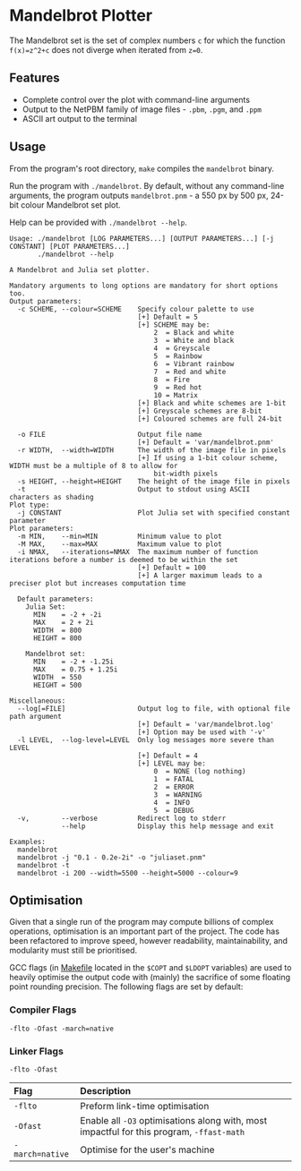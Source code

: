 # Mandelbrot Plotter

The Mandelbrot set is the set of complex numbers `c` for which the function `f(x)=z^2+c` does not diverge when iterated from `z=0`.

## Features
- Complete control over the plot with command-line arguments
- Output to the NetPBM family of image files - `.pbm`, `.pgm`, and `.ppm`
- ASCII art output to the terminal

## Usage
From the program's root directory, `make` compiles the `mandelbrot` binary.

Run the program with `./mandelbrot`. By default, without any command-line arguments, the program outputs `mandelbrot.pnm` - a 550 px by 500 px, 24-bit colour Mandelbrot set plot.

Help can be provided with `./mandelbrot --help`.

```
Usage: ./mandelbrot [LOG PARAMETERS...] [OUTPUT PARAMETERS...] [-j CONSTANT] [PLOT PARAMETERS...]
       ./mandelbrot --help

A Mandelbrot and Julia set plotter.

Mandatory arguments to long options are mandatory for short options too.
Output parameters:
  -c SCHEME, --colour=SCHEME    Specify colour palette to use
                                [+] Default = 5
                                [+] SCHEME may be:
                                    2  = Black and white
                                    3  = White and black
                                    4  = Greyscale
                                    5  = Rainbow
                                    6  = Vibrant rainbow
                                    7  = Red and white
                                    8  = Fire
                                    9  = Red hot
                                    10 = Matrix
                                [+] Black and white schemes are 1-bit
                                [+] Greyscale schemes are 8-bit
                                [+] Coloured schemes are full 24-bit

  -o FILE                       Output file name
                                [+] Default = 'var/mandelbrot.pnm'
  -r WIDTH,  --width=WIDTH      The width of the image file in pixels
                                [+] If using a 1-bit colour scheme, WIDTH must be a multiple of 8 to allow for
                                    bit-width pixels
  -s HEIGHT, --height=HEIGHT    The height of the image file in pixels
  -t                            Output to stdout using ASCII characters as shading
Plot type:
  -j CONSTANT                   Plot Julia set with specified constant parameter
Plot parameters:
  -m MIN,    --min=MIN          Minimum value to plot
  -M MAX,    --max=MAX          Maximum value to plot
  -i NMAX,   --iterations=NMAX  The maximum number of function iterations before a number is deemed to be within the set
                                [+] Default = 100
                                [+] A larger maximum leads to a preciser plot but increases computation time

  Default parameters:
    Julia Set:
      MIN    = -2 + -2i
      MAX    = 2 + 2i
      WIDTH  = 800
      HEIGHT = 800

    Mandelbrot set:
      MIN    = -2 + -1.25i
      MAX    = 0.75 + 1.25i
      WIDTH  = 550
      HEIGHT = 500

Miscellaneous:
  --log[=FILE]                  Output log to file, with optional file path argument
                                [+] Default = 'var/mandelbrot.log'
                                [+] Option may be used with '-v'
  -l LEVEL,  --log-level=LEVEL  Only log messages more severe than LEVEL
                                [+] Default = 4
                                [+] LEVEL may be:
                                    0  = NONE (log nothing)
                                    1  = FATAL
                                    2  = ERROR
                                    3  = WARNING
                                    4  = INFO
                                    5  = DEBUG
  -v,        --verbose          Redirect log to stderr
             --help             Display this help message and exit

Examples:
  mandelbrot
  mandelbrot -j "0.1 - 0.2e-2i" -o "juliaset.pnm"
  mandelbrot -t
  mandelbrot -i 200 --width=5500 --height=5000 --colour=9

```

## Optimisation
Given that a single run of the program may compute billions of complex operations, optimisation is an important part of the project. The code has been refactored to improve speed, however readability, maintainability, and modularity must still be prioritised.

GCC flags (in [Makefile](Makefile) located in the `$COPT` and `$LDOPT` variables) are used to heavily optimise the output code with (mainly) the sacrifice of some floating point rounding precision. The following flags are set by default:

### Compiler Flags
`-flto -Ofast -march=native`

### Linker Flags
`-flto -Ofast`

| Flag            | Description                                                                               |
| :-------------- | :---------------------------------------------------------------------------------------- |
| `-flto`         | Preform link-time optimisation                                                            |
| `-Ofast`        | Enable all `-O3` optimisations along with, most impactful for this program, `-ffast-math` |
| `-march=native` | Optimise for the user's machine                                                           |